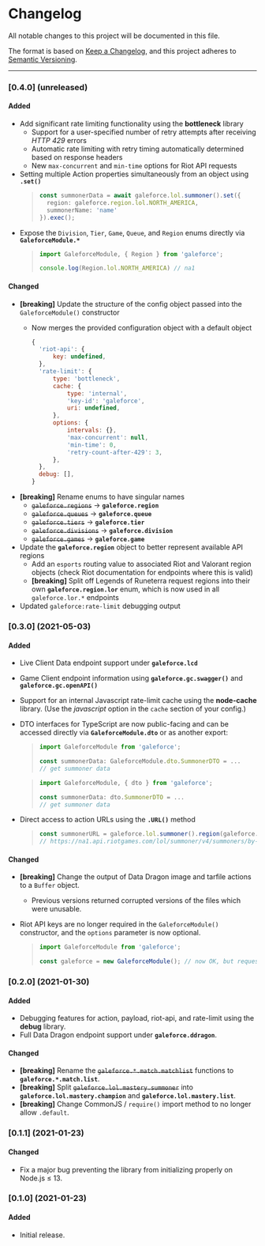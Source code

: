 # Changelog

All notable changes to this project will be documented in this file.

The format is based on [Keep a Changelog](https://keepachangelog.com/en/1.0.0/), and this project adheres to [Semantic Versioning](https://semver.org/spec/v2.0.0.html).

---

### [0.4.0] (unreleased)

#### Added

- Add significant rate limiting functionality using the **bottleneck** library
  - Support for a user-specified number of retry attempts after receiving *HTTP 429* errors
  - Automatic rate limiting with retry timing automatically determined based on response headers
  - New `max-concurrent` and `min-time` options for Riot API requests
- Setting multiple Action properties simultaneously from an object using **`.set()`**
  >
  > ```typescript
  > const summonerData = await galeforce.lol.summoner().set({
  >   region: galeforce.region.lol.NORTH_AMERICA,
  >   summonerName: 'name'
  >}).exec();
  > ```
- Expose the `Division`, `Tier`, `Game`, `Queue`, and `Region` enums directly via **`GaleforceModule.*`**
  > ```typescript
  > import GaleforceModule, { Region } from 'galeforce';
  > 
  > console.log(Region.lol.NORTH_AMERICA) // na1
  > ```

#### Changed

- **[breaking]** Update the structure of the config object passed into the `GaleforceModule()` constructor
  - Now merges the provided configuration object with a default object

    ```javascript
    {
      'riot-api': {
          key: undefined,
      },
      'rate-limit': {
          type: 'bottleneck',
          cache: {
              type: 'internal',
              'key-id': 'galeforce',
              uri: undefined,
          },
          options: {
              intervals: {},
              'max-concurrent': null,
              'min-time': 0,
              'retry-count-after-429': 3,
          },
      },
      debug: [],
    }
    ```
- **[breaking]** Rename enums to have singular names
  - ~~`galeforce.regions`~~ &#8594; **`galeforce.region`**
  - ~~`galeforce.queues`~~ &#8594; **`galeforce.queue`**
  - ~~`galeforce.tiers`~~ &#8594; **`galeforce.tier`**
  - ~~`galeforce.divisions`~~ &#8594; **`galeforce.division`**
  - ~~`galeforce.games`~~ &#8594; **`galeforce.game`**
- Update the **`galeforce.region`** object to better represent available API regions
  - Add an `esports` routing value to associated Riot and Valorant region objects (check Riot documentation for endpoints where this is valid)
  - **[breaking]** Split off Legends of Runeterra request regions into their own **`galeforce.region.lor`** enum, which is now used in all `galeforce.lor.*` endpoints
- Updated `galeforce:rate-limit` debugging output

### [0.3.0] (2021-05-03)

#### Added

- Live Client Data endpoint support under **`galeforce.lcd`**
- Game Client endpoint information using **`galeforce.gc.swagger()`** and **`galeforce.gc.openAPI()`**
- Support for an internal Javascript rate-limit cache using the **node-cache** library. (Use the *javascript* option in the `cache` section of your config.)
- DTO interfaces for TypeScript are now public-facing and can be accessed directly via **`GaleforceModule.dto`** or as another export:
  >
  > ```typescript
  > import GaleforceModule from 'galeforce';
  > 
  > const summonerData: GaleforceModule.dto.SummonerDTO = ... 
  > // get summoner data
  > ```

  > ```typescript
  > import GaleforceModule, { dto } from 'galeforce';
  > 
  > const summonerData: dto.SummonerDTO = ...
  > // get summoner data
  > ```
- Direct access to action URLs using the **`.URL()`** method
  >
  > ```typescript
  > const summonerURL = galeforce.lol.summoner().region(galeforce.regions.lol.NORTH_AMERICA).name('name').URL();
  > // https://na1.api.riotgames.com/lol/summoner/v4/summoners/by-name/name
  > ```

#### Changed

- **[breaking]** Change the output of Data Dragon image and tarfile actions to a `Buffer` object.
  - Previous versions returned corrupted versions of the files which were unusable.
- Riot API keys are no longer required in the `GaleforceModule()` constructor, and the `options` parameter is now optional.

  > ```typescript
  > import GaleforceModule from 'galeforce';
  > 
  > const galeforce = new GaleforceModule(); // now OK, but requests requiring an API key will return a 401 Unauthorized error.
  > ```

### [0.2.0] (2021-01-30)

#### Added

- Debugging features for action, payload, riot-api, and rate-limit using the **debug** library.
- Full Data Dragon endpoint support under **`galeforce.ddragon`**.

#### Changed

- **[breaking]** Rename the ~~`galeforce.*.match.matchlist`~~ functions to **`galeforce.*.match.list`**.
- **[breaking]** Split ~~`galeforce.lol.mastery.summoner`~~ into **`galeforce.lol.mastery.champion`** and **`galeforce.lol.mastery.list`**.
- **[breaking]** Change CommonJS / `require()` import method to no longer allow `.default`.

### [0.1.1] (2021-01-23)

#### Changed

- Fix a major bug preventing the library from initializing properly on Node.js ≤ 13.

### [0.1.0] (2021-01-23)

#### Added

- Initial release.
